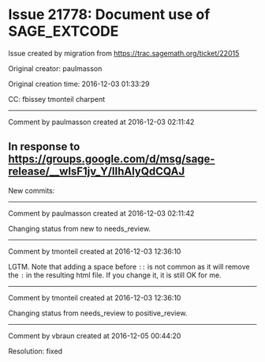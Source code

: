 # Issue 21778: Document use of SAGE_EXTCODE

Issue created by migration from https://trac.sagemath.org/ticket/22015

Original creator: paulmasson

Original creation time: 2016-12-03 01:33:29

CC:  fbissey tmonteil ​charpent




---

Comment by paulmasson created at 2016-12-03 02:11:42

In response to https://groups.google.com/d/msg/sage-release/__wlsF1jv_Y/lIhAlyQdCQAJ
----
New commits:


---

Comment by paulmasson created at 2016-12-03 02:11:42

Changing status from new to needs_review.


---

Comment by tmonteil created at 2016-12-03 12:36:10

LGTM. Note that adding a space before `::` is not common as it will remove the `:` in the resulting html file. If you change it, it is still OK for me.


---

Comment by tmonteil created at 2016-12-03 12:36:10

Changing status from needs_review to positive_review.


---

Comment by vbraun created at 2016-12-05 00:44:20

Resolution: fixed
